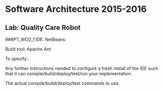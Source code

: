 # Software Architecture 2015-2016
## Lab: Quality Care Robot

###PT_WO2_1
IDE: NetBeans

Build tool: Apache Ant

To specify:

Any further instructions needed to configure a fresh install of the IDE such that it can compile/build/deploy/test/run your implementation.

The actual compile/build/deploy/test commands to use.
